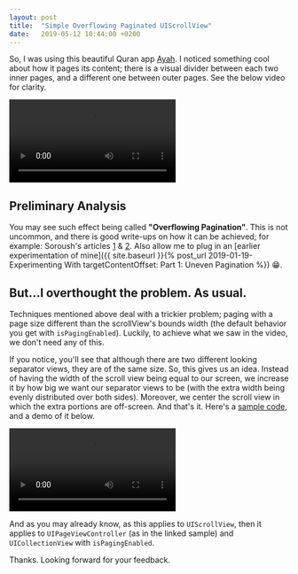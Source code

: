 ```yaml
---
layout: post
title:  "Simple Overflowing Paginated UIScrollView"
date:   2019-05-12 10:44:00 +0200
---
```


So, I was using this beautiful Quran app [Ayah](https://itunes.apple.com/app/apple-store/id706037876?mt=8). I noticed something cool about how it pages its content; there is a visual divider between each two inner pages, and a different one between outer pages. See the below video for clarity.

![Overflowing Pagination]({{site.url}}/assets/ayah1.m4v)

## Preliminary Analysis

You may see such effect being called **"Overflowing Pagination"**. This is not uncommon, and there is good write-ups on how it can be achieved; for example: Soroush's articles [1](http://khanlou.com/2013/04/changing-the-size-of-a-paging-scroll-view/) & [2](http://khanlou.com/2013/04/paging-a-overflowing-collection-view/). Also allow me to plug in an [earlier experimentation of mine]({{ site.baseurl }}{% post_url 2019-01-19-Experimenting With targetContentOffset: Part 1: Uneven Pagination %}) 😁.

## But...I overthought the problem. As usual.

Techniques mentioned above deal with a trickier problem; paging with a page size different than the scrollView's bounds width (the default behavior you get with `isPagingEnabled`). Luckily, to achieve what we saw in the video, we don't need any of this.

If you notice, you'll see that although there are two different looking separator views, they are of the same size. So, this gives us an idea. Instead of having the width of the scroll view being equal to our screen, we increase it by how big we want our separator views to be (with the extra width being evenly distributed over both sides). Moreover, we center the scroll view in which the extra portions are off-screen. And that's it. Here's a [sample code](https://github.com/ahmedk92/SpacedPageViewController), and a demo of it below.

![Overflowing Pagination]({{site.url}}/assets/overflowing.m4v)

And as you may already know, as this applies to `UIScrollView`, then it applies to `UIPageViewController` (as in the linked sample) and `UICollectionView` with `isPagingEnabled`.

Thanks. Looking forward for your feedback.